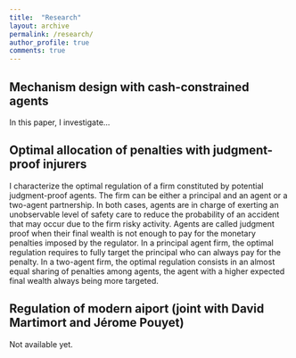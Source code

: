 ```yaml
---
title:  "Research"
layout: archive
permalink: /research/
author_profile: true
comments: true
---
```


## Mechanism design with cash-constrained agents

In this paper, I investigate...

## Optimal allocation of penalties with judgment-proof injurers

I characterize the optimal regulation of a firm constituted by potential judgment-proof
agents. The firm can be either a principal and an agent or a two-agent
partnership. In both cases, agents are in charge of exerting an unobservable level
of safety care to reduce the probability of an accident that may occur due to the
firm risky activity. Agents are called judgment proof when their final wealth is not
enough to pay for the monetary penalties imposed by the regulator. In a principal agent
firm, the optimal regulation requires to fully target the principal who can
always pay for the penalty. In a two-agent firm, the optimal regulation consists in
an almost equal sharing of penalties among agents, the agent with a higher expected
final wealth always being more targeted.

## Regulation of modern aiport (joint with David Martimort and Jérome Pouyet)

Not available yet.
